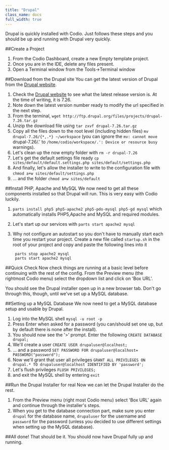 ```yaml
---
title: "Drupal"
class_name: docs
full_width: true
---
```


Drupal is quickly installed with Codio. Just follows these steps and you should be up and running with Drupal very quickly.

##Create a Project

1. From the Codio Dashboard, create a new Empty template project. 
1. Once you are in the IDE, delete any files present.
1. Open a Terminal window from the Tools->Terminal window

##Download from the Drupal site
You can get the latest version of Drupal from the [Drupal website](https://drupal.org/project/drupal). 

1. Check the [Drupal website](https://drupal.org/project/drupal) to see what the latest release version is. At the time of writing, it is 7.26.
1. Note down the latest version number ready to modify the url specified in the next step.
1. From the terminal, `wget http://ftp.drupal.org/files/projects/drupal-7.26.tar.gz` 
1. Unzip the download file using `tar zxvf drupal-7.26.tar.gz`
1. Copy all the files down to the root level (including hidden files) `mv drupal-7.26/{*,.*} ~/workspace` (you can ignore the `mv: cannot move `drupal-7.26/.' to `/home/codio/workspace/.': Device or resource busy` warnings).
1. Let's clean up the now empty folder with `rm -r drupal-7.26`
1. Let's get the default settings file ready `cp sites/default/default.settings.php sites/default/settings.php`
1. And finally, let's allow the installer to write to the configuration file with `chmod a+w sites/default/settings.php`
1. ... and the folder `chmod a+w sites/default`

##Install PHP, Apache and MySQL
We now need to get all these components installed so that Drupal will run. This is very easy with Codio luckily.

1. `parts install php5 php5-apache2 php5-pdo-mysql php5-gd mysql` which automatically installs PHP5,Apache and MySQL and required modules.
1. Let's start up our services with `parts start apache2 mysql`
1. Why not configure an autostart so you don't have to manually start each time you restart your project. Create a new file called `startup.sh` in the root of your project and copy and paste the following lines into it

        parts stop apache2 mysql
        parts start apache2 mysql

##Quick Check
Now check things are running at a basic level before continuing with the rest of the config. From the Preview menu (the rightmost Codio menu) select the dropdown list and click on 'Box URL'. 

You should see the Drupal installer open up in a new browser tab. Don't go through this, though, until we've set up a MySQL database.

##Setting up a MySQL Database
We now need to get a MySQL database setup and usable by Drupal.

1. Log into the MySQL shell `mysql -u root -p`
1. Press Enter when asked for a password (you can/should set one up, but by default there is none after the install).
1. You should now see the '>' prompt. Enter the following `CREATE DATABASE drupal;`
1. We'll create a user `CREATE USER drupaluser@localhost;`
1. ... and a password `SET PASSWORD FOR drupaluser@localhost= PASSWORD("password");`
1. Now we'll grant that user all privileges `GRANT ALL PRIVILEGES ON drupal.* TO drupaluser@localhost IDENTIFIED BY 'password';`
1. Let's flush privileges `FLUSH PRIVILEGES;`
1. and exit the MySQL shell by entering `exit`

##Run the Drupal Installer for real
Now we can let the Drupal Installer do the rest. 

1. From the Preview menu (right most Codio menu) select 'Box URL' again and continue through the installer's steps.
1. When you get to the database connection part, make sure you enter `drupal` for the database name, `drupaluser` for the username and `password` for the password (unless you decided to use different settings when setting up the MySQL database).

##All done!
That should be it. You should now have Drupal fully up and running.

